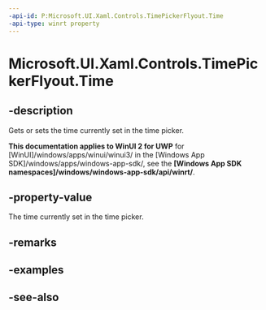 ```yaml
---
-api-id: P:Microsoft.UI.Xaml.Controls.TimePickerFlyout.Time
-api-type: winrt property
---
```


<!-- Property syntax
public Windows.Foundation.TimeSpan Time { get;  set; }
-->

# Microsoft.UI.Xaml.Controls.TimePickerFlyout.Time

## -description
Gets or sets the time currently set in the time picker.

**This documentation applies to WinUI 2 for UWP** for [WinUI]/windows/apps/winui/winui3/ in the [Windows App SDK]/windows/apps/windows-app-sdk/, see the **[Windows App SDK namespaces]/windows/windows-app-sdk/api/winrt/**.

## -property-value
The time currently set in the time picker.

## -remarks

## -examples

## -see-also
